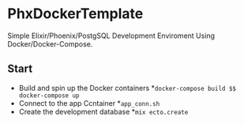 # PhxDockerTemplate

Simple Elixir/Phoenix/PostgSQL Development Enviroment Using Docker/Docker-Compose.  

## Start

  * Build and spin up the Docker containers
    *```docker-compose build $$ docker-compose up```
  * Connect to the app Ccntainer
    *```app_conn.sh```
  * Create the development database
    *```mix ecto.create```
